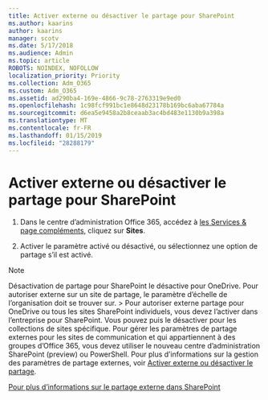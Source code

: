 ```yaml
---
title: Activer externe ou désactiver le partage pour SharePoint
ms.author: kaarins
author: kaarins
manager: scotv
ms.date: 5/17/2018
ms.audience: Admin
ms.topic: article
ROBOTS: NOINDEX, NOFOLLOW
localization_priority: Priority
ms.collection: Adm_O365
ms.custom: Adm_O365
ms.assetid: ad290ba4-169e-4866-9c78-2763319e9ed0
ms.openlocfilehash: 1c98fcf991bc1e8648d23178b169bc6aba67784a
ms.sourcegitcommit: d6ea5e9458a2b8ceaab3ac4bd483e1130b9a398a
ms.translationtype: MT
ms.contentlocale: fr-FR
ms.lasthandoff: 01/15/2019
ms.locfileid: "28288179"
---
```

# <a name="turn-external-sharing-on-or-off-for-sharepoint"></a>Activer externe ou désactiver le partage pour SharePoint

1. Dans le centre d’administration Office 365, accédez à [les Services &amp; page compléments](https://portal.office.com/adminportal/home#/Settings/ServicesAndAddIns), cliquez sur **Sites**.
    
2. Activer le paramètre activé ou désactivé, ou sélectionnez une option de partage s’il est activé.
    
> [!NOTE]
> Désactivation de partage pour SharePoint le désactive pour OneDrive. Pour autoriser externe sur un site de partage, le paramètre d’échelle de l’organisation doit se trouver sur. > Pour autoriser externe partage pour OneDrive ou tous les sites SharePoint individuels, vous devez l’activer dans l’entreprise pour SharePoint. Vous pouvez puis le désactiver pour les collections de sites spécifique. Pour gérer les paramètres de partage externes pour les sites de communication et qui appartiennent à des groupes d’Office 365, vous devez utiliser le nouveau centre d’administration SharePoint (preview) ou PowerShell. Pour plus d’informations sur la gestion des paramètres de partage externes, voir [Activer externe ou désactiver le partage](https://go.microsoft.com/fwlink/?linkid=866426). 
  
[Pour plus d’informations sur le partage externe dans SharePoint](https://go.microsoft.com/fwlink/?linkid=734908)
  

